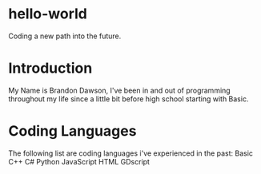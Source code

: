 # hello-world
Coding a new path into the future.
# Introduction
My Name is Brandon Dawson, I've been in and out of programming throughout my life since a little bit before high school starting with Basic.
# Coding Languages
The following list are coding languages i've experienced in the past:
  Basic
  C++
  C#
  Python
  JavaScript
  HTML
  GDscript
